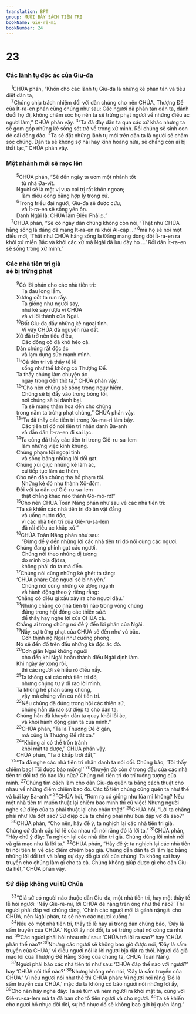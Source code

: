 ```yaml
---
translation: BPT
group: MƯỜI BẢY SÁCH TIÊN TRI
bookName: Giê-rê-mi 
bookNumber: 24
---
```


<div class="title"><h1>23</h1><h3>Các lãnh tụ độc ác của Giu-đa</h3></div>
<span class="verse gie_23_1"> <sup>1</sup>CHÚA phán, “Khốn cho các lãnh tụ Giu-đa là những kẻ phân tán và tiêu diệt dân ta,<br/></span>
<span class="verse gie_23_2"> <sup>2</sup>Chúng chịu trách nhiệm đối với dân chúng cho nên CHÚA, Thượng Đế của Ít-ra-en phán cùng chúng như sau: Các ngươi đã phân tán dân ta, đánh đuổi họ đi, không chăm sóc họ nên ta sẽ trừng phạt ngươi về những điều ác ngươi làm,” CHÚA phán vậy.</span>
<span class="verse gie_23_3"><sup>3</sup>“Ta đã đày dân ta qua các xứ khác nhưng ta sẽ gom góp những kẻ sống sót trở về trong xứ mình. Rồi chúng sẽ sinh con đẻ cái đông đảo.</span>
<span class="verse gie_23_4"><sup>4</sup>Ta sẽ đặt những lãnh tụ mới trên dân ta là người sẽ chăm sóc chúng. Dân ta sẽ không sợ hãi hay kinh hoàng nữa, sẽ chẳng còn ai bị thất lạc,” CHÚA phán vậy.<br/></span>
<div class="title"><h3>Một nhánh mới sẽ mọc lên</h3></div>
<span class="verse gie_23_5">  <sup>5</sup>CHÚA phán, “Sẽ đến ngày ta ươm một nhánh tốt<br/>   từ nhà Đa-vít.<br/>  Người sẽ là một vị vua cai trị rất khôn ngoan;<br/>   làm điều công bằng hợp lý trong xứ.<br/></span>
<span class="verse gie_23_6">  <sup>6</sup>Trong triều đại người, Giu-đa sẽ được cứu,<br/>   và Ít-ra-en sẽ sống yên ổn.<br/>  Danh Ngài là: CHÚA làm Điều Phải<a data-toggle="tooltip" data-placement="bottom" title="Đây là một lối chơi chữ. Trong tiếng Hê-bơ-rơ cụm từ nầy nghe như tên của Xê-đê-kia, vua Giu-đa khi lời tiên tri nầy được công bố nhưng Giê-rê-mi nói về một vua khác.">⚓</a>.”<br/></span>
<span class="verse gie_23_7"> <sup>7</sup>CHÚA phán, “Sẽ có ngày dân chúng không còn nói, ‘Thật như CHÚA hằng sống là đấng đã mang Ít-ra-en ra khỏi Ai-cập …’</span>
<span class="verse gie_23_8"><sup>8</sup>mà họ sẽ nói một điều mới, ‘Thật như CHÚA hằng sống là Đấng mang dòng dõi Ít-ra-en ra khỏi xứ miền Bắc và khỏi các xứ mà Ngài đã lưu đày họ …’ Rồi dân Ít-ra-en sẽ sống trong xứ mình.”<br/></span>
<div class="title"><h3>Các nhà tiên tri giả<br/>sẽ bị trừng phạt</h3></div>
<span class="verse gie_23_9">  <sup>9</sup>Có lời phán cho các nhà tiên tri:<br/>   Ta đau lòng lắm.<br/>  Xương cốt ta run rẩy.<br/>   Ta giống như người say,<br/>   như kẻ say rượu vì CHÚA<br/>   và vì lời thánh của Ngài.<br/></span>
<span class="verse gie_23_10">  <sup>10</sup>Đất Giu-đa đầy những kẻ ngoại tình.<br/>   Vì vậy CHÚA đã nguyền rủa đất.<br/>  Xứ đã trở nên tiêu điều,<br/>   Các đồng cỏ đã khô héo cả.<br/>  Dân chúng rất độc ác<br/>   và lạm dụng sức mạnh mình.<br/></span>
<span class="verse gie_23_11">  <sup>11</sup>“Cả tiên tri và thầy tế lễ<br/>   sống như thể không có Thượng Đế.<br/>  Ta thấy chúng làm chuyện ác<br/>   ngay trong đền thờ ta,” CHÚA phán vậy.<br/></span>
<span class="verse gie_23_12">  <sup>12</sup>“Cho nên chúng sẽ sống trong nguy hiểm.<br/>   Chúng sẽ bị đẩy vào trong bóng tối,<br/>   nơi chúng sẽ bị đánh bại.<br/>   Ta sẽ mang thảm họa đến cho chúng<br/>  trong năm ta trừng phạt chúng,” CHÚA phán vậy.<br/></span>
<span class="verse gie_23_13">  <sup>13</sup>“Ta đã thấy các tiên tri trong Xa-ma-ri làm bậy.<br/>   Các tiên tri đó nói tiên tri nhân danh Ba-anh<br/>   và dẫn dân Ít-ra-en đi sai lạc.<br/></span>
<span class="verse gie_23_14">  <sup>14</sup>Ta cũng đã thấy các tiên tri trong Giê-ru-sa-lem<br/>   làm những việc kinh khủng.<br/>  Chúng phạm tội ngoại tình<br/>   và sống bằng những lời dối gạt.<br/>  Chúng xúi giục những kẻ làm ác,<br/>   cứ tiếp tục làm ác thêm,<br/>  Cho nên dân chúng tha hồ phạm tội.<br/>   Những kẻ đó như thành Xô-đôm.<br/>  Đối với ta dân cư Giê-ru-sa-lem<br/>   thật chẳng khác nào thành Gô-mô-rơ!”<br/></span>
<span class="verse gie_23_15">  <sup>15</sup>Cho nên CHÚA Toàn Năng phán như sau về các nhà tiên tri:<br/>  “Ta sẽ khiến các nhà tiên tri đó ăn vật đắng<br/>   và uống nước độc,<br/>   vì các nhà tiên tri của Giê-ru-sa-lem<br/>   đã rải điều ác khắp xứ.”<br/></span>
<span class="verse gie_23_16">  <sup>16</sup>CHÚA Toàn Năng phán như sau:<br/>   “Đừng để ý đến những lời các nhà tiên tri đó nói cùng các ngươi.<br/>  Chúng đang phỉnh gạt các ngươi.<br/>   Chúng nói theo những dị tượng<br/>   do mình bịa đặt ra,<br/>   không phải do ta mà đến.<br/></span>
<span class="verse gie_23_17">  <sup>17</sup>Chúng nói cùng những kẻ ghét ta rằng:<br/>  ‘CHÚA phán: Các ngươi sẽ bình yên.’<br/>   Chúng nói cùng những kẻ ương ngạnh<br/>   và hành động theo ý riêng rằng:<br/>  ‘Chẳng có điều gì xấu xảy ra cho ngươi đâu.’<br/></span>
<span class="verse gie_23_18">  <sup>18</sup>Nhưng chẳng có nhà tiên tri nào trong vòng chúng<br/>   đứng trong hội đồng các thiên sứ<a data-toggle="tooltip" data-placement="bottom" title="Người thời Cựu Ước thường mô tả Thượng Đế như là vị lãnh đạo của một hội đồng các nhân vật trên thiên đàng (thiên sứ). So các khúc Thánh Kinh trong I Vua 22:19-23, Ê-sai 6:1-8, và Gióp 1, 2.">⚓</a><br/>   để thấy hay nghe lời của CHÚA cả.<br/>  Chẳng ai trong chúng nó để ý đến lời phán của Ngài.<br/></span>
<span class="verse gie_23_19">  <sup>19</sup>Nầy, sự trừng phạt của CHÚA sẽ đến như vũ bão.<br/>   Cơn thịnh nộ Ngài như cuồng phong.<br/>  Nó sẽ đến đổ trên đầu những kẻ độc ác đó.<br/></span>
<span class="verse gie_23_20">  <sup>20</sup>Cơn giận Ngài không nguôi<br/>   cho đến khi Ngài hoàn thành điều Ngài định làm.<br/>  Khi ngày ấy xong rồi,<br/>   thì các ngươi sẽ hiểu rõ điều nầy.<br/></span>
<span class="verse gie_23_21">  <sup>21</sup>Ta không sai các nhà tiên tri đó,<br/>   nhưng chúng tự ý đi rao lời mình.<br/>  Ta không hề phán cùng chúng,<br/>   vậy mà chúng vẫn cứ nói tiên tri.<br/></span>
<span class="verse gie_23_22">  <sup>22</sup>Nếu chúng đã đứng trong hội các thiên sứ,<br/>   chúng hẳn đã rao sứ điệp ta cho dân ta.<br/>  Chúng hẳn đã khuyên dân ta quay khỏi lối ác,<br/>   và khỏi hành động gian tà của mình.”<br/></span>
<span class="verse gie_23_23">  <sup>23</sup>CHÚA phán, “Ta là Thượng Đế ở gần,<br/>   mà cũng là Thượng Đế rất xa.”<br/></span>
<span class="verse gie_23_24">  <sup>24</sup>“Không ai có thể trốn tránh<br/>   khỏi mặt ta được,” CHÚA phán vậy.<br/>  CHÚA phán, “Ta ở khắp trời đất,”<br/></span>
<span class="verse gie_23_25"> <sup>25</sup>“Ta đã nghe các nhà tiên tri nhân danh ta nói dối. Chúng bảo, ‘Tôi thấy chiêm bao! Tôi được báo mộng!’</span>
<span class="verse gie_23_26"><sup>26</sup>Chuyện đó còn ở trong đầu của các nhà tiên tri dối trá đó bao lâu nữa? Chúng nói tiên tri do trí tưởng tượng của mình.</span>
<span class="verse gie_23_27"><sup>27</sup>Chúng tìm cách làm cho dân Giu-đa quên ta bằng cách thuật cho nhau về những điềm chiêm bao đó. Các tổ tiên chúng cũng quên ta như thế và bái lạy Ba-anh.”</span>
<span class="verse gie_23_28"><sup>28</sup>CHÚA hỏi, “Rơm rạ có giống như lúa mì không? Nếu một nhà tiên tri muốn thuật lại chiêm bao mình thì cứ việc! Nhưng người nghe sứ điệp của ta phải thuật lại cho chân thật!”</span>
<span class="verse gie_23_29"><sup>29</sup>CHÚA hỏi, “Lời ta chẳng phải như lửa đốt sao? Sứ điệp của ta chẳng phải như búa đập vỡ đá sao?”<br/></span>
<span class="verse gie_23_30"> <sup>30</sup>CHÚA phán, “Cho nên, hãy để ý, ta nghịch lại các nhà tiên tri giả. Chúng cứ đánh cắp lời lẽ của nhau rồi nói rằng đó là lời ta.”</span>
<span class="verse gie_23_31"><sup>31</sup>CHÚA phán, “Hãy chú ý đây: Ta nghịch lại các nhà tiên tri giả. Chúng dùng lời mình nói và giả mạo như là lời ta.”</span>
<span class="verse gie_23_32"><sup>32</sup>CHÚA phán, “Hãy để ý: ta nghịch lại các nhà tiên tri nói tiên tri về các điềm chiêm bao giả. Chúng dẫn dân ta đi lầm lạc bằng những lời dối trá và bằng sự dạy dỗ giả dối của chúng! Ta không sai hay truyền cho chúng làm gì cho ta cả. Chúng không giúp được gì cho dân Giu-đa hết,” CHÚA phán vậy.<br/></span>
<div class="title"><h3>Sứ điệp không vui từ Chúa</h3></div>
<span class="verse gie_23_33"> <sup>33</sup>“Giả sử có người nào thuộc dân Giu-đa, một nhà tiên tri, hay một thầy tế lễ hỏi ngươi: ‘Nầy Giê-rê-mi, lời CHÚA đè nặng trên ông như thế nào?’ Thì ngươi phải đáp với chúng rằng, ‘Chính các ngươi mới là gánh nặng<a data-toggle="tooltip" data-placement="bottom" title="Nguyên văn Hê-bơ-rơ dùng chữ “ma-xa” có nghĩa là “sấm ngôn” hay “gánh nặng.”">⚓</a> cho CHÚA, nên Ngài phán, ta sẽ ném các ngươi xuống.’<br/></span>
<span class="verse gie_23_34"> <sup>34</sup>Nếu có một nhà tiên tri, thầy tế lễ hay ai trong dân chúng bảo, ‘Đây là sấm truyền của CHÚA.’ Người ấy nói dối, ta sẽ trừng phạt nó cùng cả nhà nó.</span>
<span class="verse gie_23_35"><sup>35</sup>Các ngươi phải hỏi nhau như sau: ‘CHÚA trả lời ra sao?’ hay ‘CHÚA phán thế nào?’</span>
<span class="verse gie_23_36"><sup>36</sup>Nhưng các ngươi sẽ không bao giờ được nói, ‘Đây là sấm truyền của CHÚA,’ vì điều ngươi nói là lời ngươi bịa đặt ra thôi. Ngươi đã giả mạo lời của Thượng Đế Hằng Sống của chúng ta, CHÚA Toàn Năng.<br/></span>
<span class="verse gie_23_37"> <sup>37</sup>Ngươi phải bảo các nhà tiên tri như sau: ‘CHÚA đáp thế nào với ngươi?’ hay ‘CHÚA nói thế nào?’</span>
<span class="verse gie_23_38"><sup>38</sup>Nhưng không nên nói, ‘Đây là sấm truyền của CHÚA.’ Vì nếu ngươi nói như thế thì CHÚA phán: Vì ngươi nói rằng ‘Đó là sấm truyền của CHÚA,’ mặc dù ta không có bảo ngươi nói những lời ấy,</span>
<span class="verse gie_23_39"><sup>39</sup>Cho nên hãy nghe đây: Ta sẽ túm và ném ngươi ra khỏi mặt ta, cùng với Giê-ru-sa-lem mà ta đã ban cho tổ tiên ngươi và cho ngươi.</span>
<span class="verse gie_23_40"><sup>40</sup>Ta sẽ khiến cho ngươi hổ nhục đời đời, sự hổ nhục đó sẽ không bao giờ bị quên lãng.”<br/></span>
